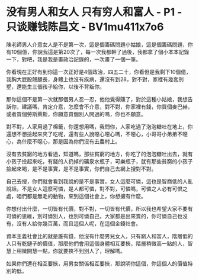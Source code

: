 # 没有男人和女人 只有穷人和富人 - P1 - 只谈赚钱陈昌文 - BV1mu411x7o6

陳老師男人介意女人是不是第一次，這是個籌碼問題小姑娘，這是個籌碼問題，你有10個億，你說我這是第20次了，每一次我都幹了過後，我都拿了個小本本記錄一下，對吧，我是我是畫政治記錄的，一次畫了一個一筆。

你看現在正好有到你這一次正好是4個政治，四五二十，你看但是我剩下10個億，我胸大屁股翹腿長，身體上也沒有疾病，還沒有到28，對不對，家裡有幾套別墅，還能生三個孩子給你，以後不背叛你。

那你這個不是第一次就那個男人忍一忍，他他覺得賺了，對於這種小姑娘，我想告訴你，建議嗎，肯定介意，怎麼會不介意，對不對，你家裡有錢，你買個麥巴赫，或者買個勞斯萊斯，你願意買個別人開過的嗎，你也不願意。

對不對，人家用過了棉籤，你還想用嗎，我問你，人家吃過了泡泡糖吐在地上，你還想不想撿起來夾了吃呢，還有些人說噁心噁心嗎，不噁心，小哥哥小弟弟不噁心，為什麼不噁心，那是因為你們沒有去農村上。

沒有去貧窮的地方看過，知道嗎，那些貧窮的地方，你吃了的泡泡糖吐出去，就有小孩子撿起來吃，有錢的人扔掉的礦泉水瓶子，可樂瓶子，就有那些貧窮的小孩子撿起來喝，是不是事實，是不是事實，你們自己去網上搜對不對。

自己去搜，你們就會看到我說的是不是事實，女人這麼可憐，這也是智商低的人亂說話，不是女人這麼可憐，是人都可憐，對不對，可憐嗎，可憐之人必有可恨之處，咱們都是無毛的動物，來到這個社會上，你想擁有什麼。

你想付出什麼，一切皆有代價，對不對，一切皆有代價，所以我也希望大家不要有可憐的思維，別可憐別人，也別可憐自己，大家都是出來賣的，你可憐自己也沒有，沒有人給你幾百萬，而且這個人呢，在這個金錢社會。

資本主義社會比的就是誰有錢，他沒有什麼男兒女人，只有窮人和富人，階層低的人只有乾鏈子的價值，那麼他們會用這個身體相互要挾，階層稍微高一點的人，智慧上稍微開慧一點，你就要挾不到別人了，理解嗎。

如果你們還在相互要挾，用男女關係相互要挾，那說明你這個，你這個人的價值特別的低。